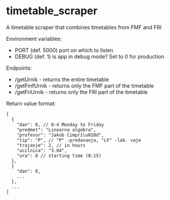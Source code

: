 # timetable_scraper
A timetable scraper that combines timetables from FMF and FRI


Environment variables:
* PORT (def. 5000) port on which to listen
* DEBUG (def. 1) is app in debug mode? Set to 0 for production

Endpoints:
* /getUrnik - returns the entire timetable
* /getFmfUrnik - returns only the FMF part of the timetable
* /getFriUrnik - returns only the FRI part of the timetable

Return value format:
```
[
  {
    "dan": 0, // 0-4 Monday to Friday
    "predmet": "Linearna algebra",
    "profesor": "Jakob Cimpri\u010d",
    "tip": "P", // "P" -predavanja, "LV" -lab. vaje
    "trajanje": 2, // in hours
    "ucilnica": "3.04",
    "ura": 8 // starting time (8:15)
  },
  {
    "dan": 0,
    ...
  },
  ...
]
```

